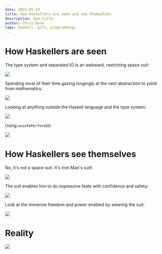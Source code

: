 ```yaml
---
date: 2015-05-19
title: How Haskellers are seen and see themselves
description: See title.
author: Chris Done
tags: haskell, gifs, programming
---
```


# How Haskellers are seen

The type system and separated IO is an awkward, restricting space suit:

<p><img src="http://i.imgur.com/LKENM6i.gif"></p>

Spending most of their time gazing longingly at the next abstraction
to yoink from mathematics:

<p><img src="http://i.imgur.com/RkwBNIP.gif"></p>

Looking at anything outside the Haskell language and the type system:

<p><img src="http://i.imgur.com/7kdfsf2.gif"></p>

Using `unsafePerformIO`:

<p><img src="http://i.imgur.com/HL5eXMj.gif"></p>

# How Haskellers see themselves

No, it's not a space suit. It's Iron Man's suit!

<p><img src="http://i.imgur.com/AawmZmT.gif"></p>

The suit enables him to do impressive feats with confidence and safety:

<p><img src="http://i.imgur.com/JU0o5Nt.gif"></p>

Look at the immense freedom and power enabled by wearing the suit:

<p><img src="http://i.imgur.com/lK25Aii.gif"></p>

# Reality

<p><img src="http://i.imgur.com/j8BA1Tg.gif"></p>
